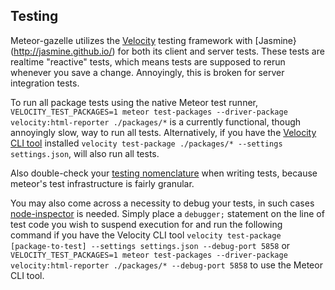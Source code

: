 Testing
-------

Meteor-gazelle utilizes the [Velocity](https://velocity.readme.io/docs/getting-started) testing framework with [Jasmine}(http://jasmine.github.io/) for both its client and server tests. These tests are realtime "reactive" tests, which means tests are supposed to rerun whenever you save a change. Annoyingly, this is broken for server integration tests.

To run all package tests using the native Meteor test runner, `VELOCITY_TEST_PACKAGES=1 meteor test-packages --driver-package velocity:html-reporter ./packages/*` is a currently functional, though annoyingly slow, way to run all tests.
Alternatively, if you have the [Velocity CLI tool](https://www.npmjs.com/package/velocity-cli) installed `velocity test-package ./packages/* --settings settings.json`, will also run all tests.

Also double-check your [testing nomenclature](http://www.meteortesting.com/chapter/velocity) when writing tests, because meteor's test infrastructure is fairly granular.

You may also come across a necessity to debug your tests, in such cases [node-inspector](https://www.npmjs.com/package/node-inspector) is needed. Simply place a `debugger;` statement on the line of test code you wish to suspend execution for and run the following command if you have the Velocity CLI tool `velocity test-package [package-to-test] --settings settings.json --debug-port 5858` or `VELOCITY_TEST_PACKAGES=1 meteor test-packages --driver-package velocity:html-reporter ./packages/* --debug-port 5858` to use the Meteor CLI tool.
